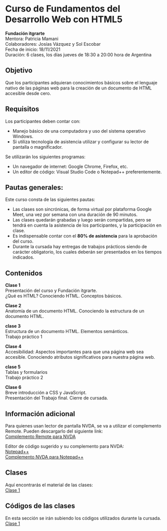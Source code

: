 # Curso de Fundamentos del Desarrollo Web con HTML5

**Fundación itgrarte**  
Mentora: Patricia Mamani  
Colaboradores: Josías Vázquez y Sol Escobar  
Fecha de inicio: 18/11/2021  
Duración: 6 clases, los días jueves de 18:30 a 20:00 hora de Argentina  

## Objetivo
Que los participantes adquieran conocimientos básicos sobre el lenguaje nativo de las páginas web para la creación de un documento de HTML accesible desde cero.

## Requisitos 
Los participantes deben contar con: 
* Manejo básico de una computadora  y uso del sistema operativo Windows.
* Si utiliza tecnología de asistencia utilizar y configurar su lector de pantalla o magnificador.

Se utilizarán los siguientes programas:
* Un navegador de internet: Google Chrome, Firefox, etc.
* Un editor de código: Visual Studio Code o Notepad++ preferentemente.

## Pautas generales:

Este curso consta de las siguientes pautas:
* Las clases son sincrónicas, de forma virtual por plataforma Google Meet, una vez por semana con una duración de 90 minutos.
* Las clases quedarán grabadas y luego serán compartidas, pero se tendrá en cuenta la asistencia de los participantes, y la participación en clase.
* Es indispensable contar con el **80% de asistencia** para la aprobación del curso.
* Durante la cursada hay entregas de trabajos prácticos siendo de carácter obligatorio, los cuales deberán ser presentados en los tiempos indicados.

## Contenidos
**Clase 1**  
Presentación del curso y Fundación itgrarte.  
¿Qué es HTML? Conociendo HTML. Conceptos básicos.

**Clase 2**  
Anatomía de un documento HTML. Conociendo la estructura de un documento HTML.

**clase 3**  
Estructura de un documento HTML. Elementos semánticos.  
Trabajo práctico 1

**Clase 4**  
Accesibilidad: Aspectos importantes para que una página web sea accesible. Conociendo atributos significativos para nuestra página web.

**clase 5**  
Tablas y formularios  
Trabajo práctico 2

**Clase 6**  
Breve introducción a CSS y JavaScript.  
Presentación del Trabajo final. Cierre de cursada. 

## Información adicional  

Para quienes usan lector de pantalla NVDA, se va a utilizar el complemento Remote. Pueden descargarlo del siguiente link:   
[Complemento Remote para NVDA](https://nvda.es/2017/10/21/nvda-remote-support/)  

Editor de código sugerido y su complemento para NVDA:  
[Notepad++](https://notepad-plus-plus.org/downloads/)  
[Complemento NVDA para Notepad++](https://nvda.es/2018/03/27/notepad/)  


## Clases
Aquí encontrarás el material de las clases:   
[Clase 1](clase1.md)   

## Códigos de las clases
En esta sección se irán subiendo los códigos utilizados durante la cursada.
[Clase 1](codigos/saludo.html)  
